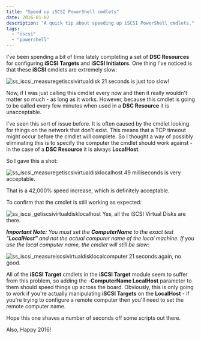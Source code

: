 ```yaml
---
title: "Speed up iSCSI PowerShell cmdlets"
date: 2016-01-02
description: "A quick tip about speeding up iSCSI PowerShell cmdlets."
tags:
  - "iscsi"
  - "powershell"
---
```


I've been spending a bit of time lately completing a set of **DSC Resources** for configuring **iSCSI** **Targets** and **iSCSI Initiators**. One thing I've noticed is that these **iSCSI** cmdlets are extremely slow:

![ss_iscsi_measuregetiscsivirtualdisk](/assets/images/screenshots/ss_iscsi_measuregetiscsivirtualdisk.png)
21 seconds is just too slow!

Now, if I was just calling this cmdlet every now and then it really wouldn't matter so much - as long as it works. However, because this cmdlet is going to be called every few minutes when used in a **DSC Resource** it is unacceptable.

I've seen this sort of issue before. It is often caused by the cmdlet looking for things on the network that don't exist. This means that a TCP timeout might occur before the cmdlet will complete. So I thought a way of possibly eliminating this is to specify the computer the cmdlet should work against - in the case of a **DSC Resource** it is always **LocalHost**.

So I gave this a shot:

![ss_iscsi_measuregetiscsivirtualdisklocalhost](/assets/images/screenshots/ss_iscsi_measuregetiscsivirtualdisklocalhost.png)
49 milliseconds is very acceptable.

That is a 42,000% speed increase, which is definitely acceptable.

To confirm that the cmdlet is still working as expected:

![ss_iscsi_getiscsivirtualdisklocalhost](/assets/images/screenshots/ss_iscsi_getiscsivirtualdisklocalhost.png)
Yes, all the iSCSI Virtual Disks are there.

_**Important Note:** You must set the **ComputerName** to the exact test "**LocalHost"** and not the actual computer name of the local machine. If you use the local computer name, the cmdlet will still be slow:_

![ss_iscsi_measureiscsivirtualdisklocalcomputer](/assets/images/screenshots/ss_iscsi_measureiscsivirtualdisklocalcomputer.png)
21 seconds again, no good.

All of the **iSCSI Target** cmdlets in the **iSCSI Target** module seem to suffer from this problem, so adding the -**ComputerName LocalHost** parameter to them should speed things up across the board. Obviously, this is only going to work if you're actually manipulating **iSCSI Targets** on the **LocalHost** - if you're trying to configure a remote computer then you'll need to set the remote computer name.

Hope this one shaves a number of seconds off some scripts out there.

Also, Happy 2016!
